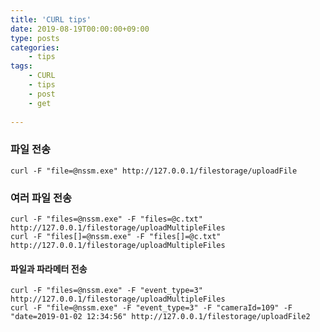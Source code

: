 ```yaml
---
title: 'CURL tips'
date: 2019-08-19T00:00:00+09:00
type: posts
categories:
    - tips
tags:
    - CURL
    - tips
    - post
    - get
    
---
```


### 파일 전송

    curl -F "file=@nssm.exe" http://127.0.0.1/filestorage/uploadFile

### 여러 파일 전송

    curl -F "files=@nssm.exe" -F "files=@c.txt" http://127.0.0.1/filestorage/uploadMultipleFiles
    curl -F "files[]=@nssm.exe" -F "files[]=@c.txt" http://127.0.0.1/filestorage/uploadMultipleFiles

#### 파일과 파라메터 전송

    curl -F "files=@nssm.exe" -F "event_type=3" http://127.0.0.1/filestorage/uploadMultipleFiles
    curl -F "file=@nssm.exe" -F "event_type=3" -F "cameraId=109" -F "date=2019-01-02 12:34:56" http://127.0.0.1/filestorage/uploadFile2